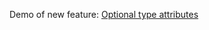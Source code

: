 Demo of new feature: [Optional type attributes](https://www.terraform.io/language/expressions/type-constraints#experimental-optional-object-type-attributes)
